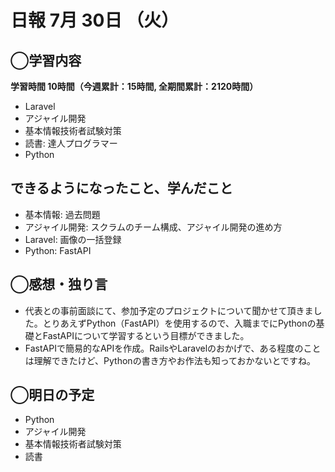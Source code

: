 # 日報  7月 30日 （火）

## ◯学習内容

**学習時間  10時間（今週累計：15時間, 全期間累計：2120時間）**

- Laravel
- アジャイル開発
- 基本情報技術者試験対策
- 読書: 達人プログラマー
- Python

## できるようになったこと、学んだこと

- 基本情報: 過去問題
- アジャイル開発: スクラムのチーム構成、アジャイル開発の進め方
- Laravel: 画像の一括登録
- Python: FastAPI

## ◯感想・独り言

- 代表との事前面談にて、参加予定のプロジェクトについて聞かせて頂きました。とりあえずPython（FastAPI）を使用するので、入職までにPythonの基礎とFastAPIについて学習するという目標ができました。
- FastAPIで簡易的なAPIを作成。RailsやLaravelのおかげで、ある程度のことは理解できたけど、Pythonの書き方やお作法も知っておかないとですね。

## ◯明日の予定

- Python
- アジャイル開発
- 基本情報技術者試験対策
- 読書
